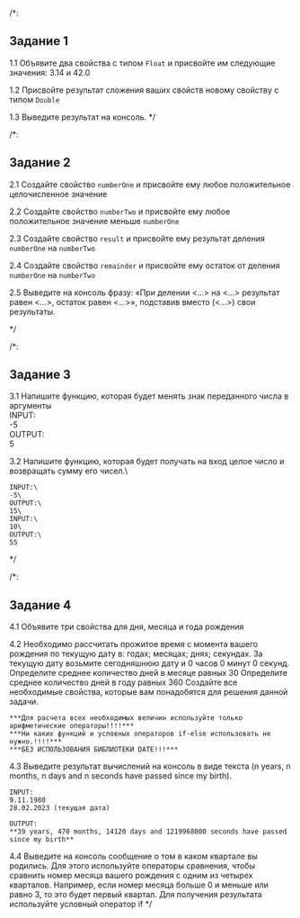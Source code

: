 /*:
 ## Задание 1
 1.1 Объявите два свойства с типом `Float` и присвойте им следующие значения: 3.14 и 42.0
 
 1.2 Присвойте результат сложения ваших свойств новому свойству с типом `Double`
 
 1.3 Выведите результат на консоль.
 */
 

/*:
 ## Задание 2
 2.1 Создайте свойство `numberOne` и присвойте ему любое положительное целочисленное значение
 
 2.2 Создайте свойство `numberTwo` и присвойте ему любое положительное значение меньше `numberOne`
 
 2.3 Создайте свойство `result` и присвойте ему результат деления `numberOne` на `numberTwo`
 
 2.4 Создайте свойство `remainder` и присвойте ему остаток от деления `numberOne` на `numberTwo`
 
 2.5 Выведите на консоль фразу: «При делении <...> на <...> результат равен <...>, остаток равен <...>», подставив вместо (<...>) свои результаты.
 
 */

/*:
 ## Задание 3
3.1 Напишите функцию, которая будет менять знак переданного числа в аргументы\
    INPUT:\
    -5\
    OUTPUT:\
    5

3.2 Напишите функцию, которая будет получать на вход целое число и возвращать сумму его чисел.\
    
    INPUT:\
    -5\
    OUTPUT:\
    15\
    INPUT:\
    10\
    OUTPUT:\
    55
*/

/*:
 ## Задание 4
4.1 Объявите три свойства для дня, месяца и года рождения

4.2 Необходимо рассчитать прожитое время с момента вашего рождения по текущую дату в:
    годах;
    месяцах;
    днях;
    секундах.
    За текущую дату возьмите сегодняшнюю дату и 0 часов 0 минут 0 секунд.
    Определите среднее количество дней в месяце равных 30
    Определите среднее количество дней в году равных 360
    Создайте все необходимые свойства, которые вам понадобятся для решения данной задачи.

    ***Для расчета всех необходимых величин используйте только арифметические операторы!!!!***
    ***Ни каких функций и условных операторов if-else использовать не нужно.!!!!***
    ***БЕЗ ИСПОЛЬЗОВАНИЯ БИБЛИОТЕКИ DATE!!!***

4.3 Выведите результат вычислений на консоль в виде текста
        (n years, n months, n days and n seconds have passed since my birth).
    
    INPUT:
    9.11.1980
    28.02.2023 (текущая дата)
 
    OUTPUT:
    **39 years, 470 months, 14120 days and 1219968000 seconds have passed since my birth**
    
 
4.4 Выведите на консоль сообщение о том в каком квартале вы родились. Для этого используйте операторы сравнения, чтобы сравнить номер месяца вашего рождения с одним из четырех кварталов. Например, если номер месяца больше 0 и меньше или равно 3, то это будет первый квартал. Для получения результата используйте условный оператор if
*/




